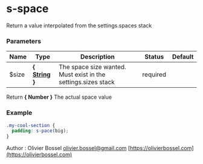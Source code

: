 # s-space

Return a value interpolated from the settings.spaces stack

### Parameters

| Name   | Type                                                                                                  | Description                                                   | Status   | Default |
| ------ | ----------------------------------------------------------------------------------------------------- | ------------------------------------------------------------- | -------- | ------- |
| \$size | **{ [String](http://www.sass-lang.com/documentation/file.SASS_REFERENCE.html#sass-script-strings) }** | The space size wanted. Must exist in the settings.sizes stack | required |

Return **{ Number }** The actual space value

### Example

```scss
.my-cool-section {
  padding: s-pace(big);
}
```

Author : Olivier Bossel [olivier.bossel@gmail.com](mailto:olivier.bossel@gmail.com) [https://olivierbossel.com](https://olivierbossel.com)
